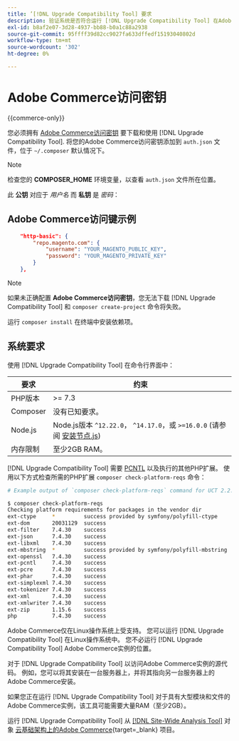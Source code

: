 ```yaml
---
title: ’[!DNL Upgrade Compatibility Tool] 要求
description: 验证系统是否符合运行 [!DNL Upgrade Compatibility Tool] 在Adobe Commerce项目的命令行界面中。
exl-id: b8af2e07-3d28-4937-bb88-b0a1c88a2938
source-git-commit: 95ffff39d82cc9027fa633dffedf15193040802d
workflow-type: tm+mt
source-wordcount: '302'
ht-degree: 0%

---
```


# Adobe Commerce访问密钥

{{commerce-only}}

您必须拥有 [Adobe Commerce访问密钥](https://developer.adobe.com/commerce/marketplace/guides/sellers/profile-information/#access-keys) 要下载和使用 [!DNL Upgrade Compatibility Tool]. 将您的Adobe Commerce访问密钥添加到 `auth.json` 文件，位于 `~/.composer` 默认情况下。

>[!NOTE]
>
>检查您的 **COMPOSER_HOME** 环境变量，以查看 `auth.json` 文件所在位置。

此 **公钥** 对应于 _用户名_ 而 **私钥** 是 _密码_：

## Adobe Commerce访问键示例

```json
    "http-basic": {
        "repo.magento.com": {
            "username": "YOUR_MAGENTO_PUBLIC_KEY",
            "password": "YOUR_MAGENTO_PRIVATE_KEY"
        }
    },
```

>[!NOTE]
>
> 如果未正确配置 **Adobe Commerce访问密钥**，您无法下载 [!DNL Upgrade Compatibility Tool] 和 `composer create-project` 命令将失败。

运行 `composer install` 在终端中安装依赖项。

## 系统要求

使用 [!DNL Upgrade Compatibility Tool] 在命令行界面中：

| **要求** | **约束** |
|----------------|-----------------|
| PHP版本 | >= 7.3 |
| Composer | 没有已知要求。 |
| Node.js | Node.js版本 `^12.22.0`， `^14.17.0`，或 `>=16.0.0` (请参阅 [安装节点.js](https://nodejs.dev/en/learn/how-to-install-nodejs/)) |
| 内存限制 | 至少2GB RAM。 |

[!DNL Upgrade Compatibility Tool] 需要 [PCNTL](https://www.php.net/manual/en/book.pcntl.php) 以及执行的其他PHP扩展。 使用以下方式检查所需的PHP扩展 `composer check-platform-reqs` 命令：

```bash
# Example output of `composer check-platform-reqs` command for UCT 2.2.6 and PHP 7.4:

$ composer check-platform-reqs
Checking platform requirements for packages in the vendor dir
ext-ctype     *         success provided by symfony/polyfill-ctype
ext-dom       20031129  success
ext-filter    7.4.30    success
ext-json      7.4.30    success
ext-libxml    7.4.30    success
ext-mbstring  *         success provided by symfony/polyfill-mbstring
ext-openssl   7.4.30    success
ext-pcntl     7.4.30    success
ext-pcre      7.4.30    success
ext-phar      7.4.30    success
ext-simplexml 7.4.30    success
ext-tokenizer 7.4.30    success
ext-xml       7.4.30    success
ext-xmlwriter 7.4.30    success
ext-zip       1.15.6    success
php           7.4.30    success
```

Adobe Commerce仅在Linux操作系统上受支持。 您可以运行 [!DNL Upgrade Compatibility Tool] 在Linux操作系统中。 您不必运行 [!DNL Upgrade Compatibility Tool] Adobe Commerce实例的位置。

对于 [!DNL Upgrade Compatibility Tool] 以访问Adobe Commerce实例的源代码。 例如，您可以将其安装在一台服务器上，并将其指向另一台服务器上的Adobe Commerce安装。

如果您正在运行 [!DNL Upgrade Compatibility Tool] 对于具有大型模块和文件的Adobe Commerce实例，该工具可能需要大量RAM（至少2GB）。

运行 [!DNL Upgrade Compatibility Tool] 从 [[!DNL Site-Wide Analysis Tool]](https://experienceleague.adobe.com/docs/commerce-operations/upgrade-guide/upgrade-compatibility-tool/use-upgrade-compatibility-tool/integrate-analysis-tool.html) 对象 [云基础架构上的Adobe Commerce](https://experienceleague.adobe.com/docs/commerce-cloud-service/user-guide/project/overview.html){target=_blank} 项目。
